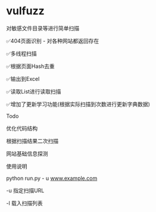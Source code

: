 # vulfuzz
对敏感文件目录等进行简单扫描

✅404页面识别 - 对各种网站都返回存在

✅多线程扫描

✅根据页面Hash去重

✅输出到Excel

✅读取List进行读取扫描

✅增加了更新学习功能(根据实际扫描到次数进行更新字典数据)

Todo

优化代码结构

根据扫描结果二次扫描

网站基础信息探测


使用说明

python run.py - u www.example.com

-u  指定扫描URL

-l 载入扫描列表
